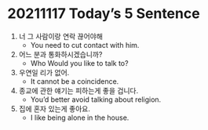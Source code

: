 # 20211117 Today’s 5 Sentence



1. 너 그 사람이랑 연락 끊어야해
   - You need to cut contact with him.
2. 어느 분과 통화하시겠습니까?
   - Who Would you like to talk to?
3. 우연일 리가 없어.
   - It cannot be a coincidence.
4. 종교에 관한 얘기는 피하는게 좋을 겁니다.
   - You’d better avoid talking about religion.
5. 집에 혼자 있는게 좋아요.
   - I like being alone in the house.


